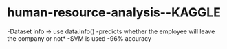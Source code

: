 # human-resource-analysis--KAGGLE
-Dataset info -> use data.info()
-predicts whether the employee will leave the company or not*
-SVM is used
-96% accuracy
